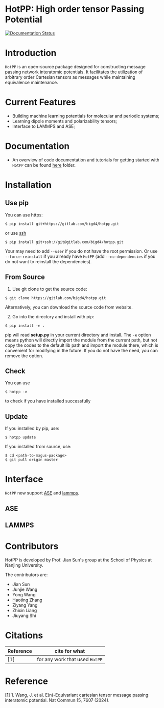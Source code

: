 # **HotPP: High order tensor Passing Potential**
[![Documentation Status](https://readthedocs.org/projects/hotpp/badge/?version=latest)](https://hotpp.readthedocs.io/en/latest/?badge=latest)

# Introduction
`HotPP` is an open-source package designed for constructing message passing network interatomic potentials. It facilitates the utilization of arbitrary order Cartesian tensors as messages while maintaining equivalence maintenance.

# Current Features
* Building machine learning potentials for molecular and periodic systems;
* Learning dipole moments and polarizability tensors;
* Interface to LAMMPS and ASE;


# Documentation
* An overview of code documentation and tutorials for getting started with `HotPP` can be found [here](https://hotpp.readthedocs.io/en/latest/) folder.

# Installation
<span id= "using_pip"> </span>

## Use pip 
You can use https:
```shell
$ pip install git+https://gitlab.com/bigd4/hotpp.git
```
or use [ssh](https://docs.gitlab.com/ee/user/ssh.html)
```shell
$ pip install git+ssh://git@gitlab.com/bigd4/hotpp.git
```
Your may need to add `--user` if you do not have the root permission. Or use `--force-reinstall` if you already  have `HotPP` (add `--no-dependencies` if you do not want to reinstall the dependencies).


## From Source
1. Use git clone to get the source code:
```shell
$ git clone https://gitlab.com/bigd4/hotpp.git
```
Alternatively, you can download the source code from website.

2. Go into the directory and install with pip:
```shell
$ pip install -e .
```
pip will read **setup.py** in your current directory and install. The `-e` option means python will directly import the module from the current path, but not copy the codes to the default lib path and import the module there, which is convenient for modifying in the future. If you do not have the need, you can remove the option.
<!-- 
## Offline package

We provide an offline package in the [release](https://gitlab.com/bigd4/magus/-/releases). You can also use [conda-build](https://docs.conda.io/projects/conda-build/en/latest/) and [constructor](https://conda.github.io/constructor/) to make it by yourself as described [here](https://gitlab.com/bigd4/magus/-/tree/master/conda).  
After get the package,
```shell
$ chmod +x magus-***-Linux-x86_64.sh
$ ./magus-***-Linux-x86_64.sh
```
and follow the guide. -->
## Check
You can use 
```shell
$ hotpp -v
```
to check if you have installed successfully

## Update
If you installed by pip, use:
```shell
$ hotpp update
```
If you installed from source, use:
```shell
$ cd <path-to-magus-package>
$ git pull origin master
```
<!-- 
# Environment variables
## Job management system
Add
```shell
$ export JOB_SYSTEM=LSF/SLURM/PBS
```
in your `~/.bashrc` according to your job management system (choose one of them).  

## Auto completion
Put [`auto_complete.sh`](https://gitlab.com/bigd4/magus/-/blob/master/magus/auto_complete.sh) in your `PATH` like:
```shell
source <your-path-to>/auto_complete.sh
``` -->

# Interface
`HotPP` now support [ASE](https://wiki.fysik.dtu.dk/ase/ase/calculators/calculators.html#module-ase.calculators) and [lammps](https://www.lammps.org/). 
## ASE
## LAMMPS

# Contributors
HotPP is developed by Prof. Jian Sun's group at the School of Physics at Nanjing University.

The contributors are:
- Jian Sun
- Junjie Wang
- Yong Wang
- Haoting Zhang
- Ziyang Yang
- Zhixin Liang
- Jiuyang Shi

# Citations
| Reference | cite for what                         |
| --------- | ------------------------------------- |
| [1]    | for any work that used `HotPP`        |


# Reference

[1] 1. Wang, J. et al. E(n)-Equivariant cartesian tensor message passing interatomic potential. Nat Commun 15, 7607 (2024).
